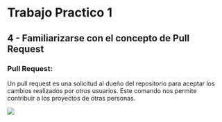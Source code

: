 # Trabajo Practico 1

## 4 - Familiarizarse con el concepto de Pull Request

### Pull Request:

Un pull request es una solicitud al dueño del repositorio para aceptar los cambios realizados por otros usuarios. Este comando nos permite contribuir a los proyectos de otras personas.


![](../Ingenier%C3%ADa%20de%20Software%203/Archivos/Archivos_TP1/New_Branch.png)

